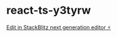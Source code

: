 # react-ts-y3tyrw

[Edit in StackBlitz next generation editor ⚡️](https://stackblitz.com/~/github.com/iamdevmarcos/react-ts-y3tyrw)